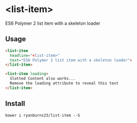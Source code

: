 # \<list-item\>

ES6 Polymer 2 list item with a skeleton loader

## Usage
<!--
```
<custom-element-demo>
  <template>
    <script src="../webcomponentsjs/webcomponents-loader.js"></script>
    <link rel="import" href="list-item.html">
    <next-code-block></next-code-block>
  </template>
</custom-element-demo>
```
-->
```html
<list-item
  headline="<list-item>"
  text="ES6 Polymer 2 list item with a skeleton loader">
</list-item>

<list-item loading>
  Slotted Content also works...
  Remove the loading attribute to reveal this text
</list-item>
```

## Install
```
bower i ryanburns23/list-item --S
```
